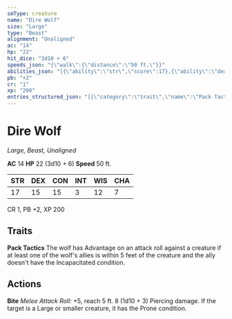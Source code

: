 ```yaml
---
smType: creature
name: "Dire Wolf"
size: "Large"
type: "Beast"
alignment: "Unaligned"
ac: "14"
hp: "22"
hit_dice: "3d10 + 6"
speeds_json: "{\"walk\":{\"distance\":\"50 ft.\"}}"
abilities_json: "[{\"ability\":\"str\",\"score\":17},{\"ability\":\"dex\",\"score\":15},{\"ability\":\"con\",\"score\":15},{\"ability\":\"int\",\"score\":3},{\"ability\":\"wis\",\"score\":12},{\"ability\":\"cha\",\"score\":7}]"
pb: "+2"
cr: "1"
xp: "200"
entries_structured_json: "[{\"category\":\"trait\",\"name\":\"Pack Tactics\",\"text\":\"The wolf has Advantage on an attack roll against a creature if at least one of the wolf's allies is within 5 feet of the creature and the ally doesn't have the Incapacitated condition.\"},{\"category\":\"action\",\"name\":\"Bite\",\"text\":\"*Melee Attack Roll:* +5, reach 5 ft. 8 (1d10 + 3) Piercing damage. If the target is a Large or smaller creature, it has the Prone condition.\"}]"
---
```


# Dire Wolf
*Large, Beast, Unaligned*

**AC** 14
**HP** 22 (3d10 + 6)
**Speed** 50 ft.

| STR | DEX | CON | INT | WIS | CHA |
| --- | --- | --- | --- | --- | --- |
| 17 | 15 | 15 | 3 | 12 | 7 |

CR 1, PB +2, XP 200

## Traits

**Pack Tactics**
The wolf has Advantage on an attack roll against a creature if at least one of the wolf's allies is within 5 feet of the creature and the ally doesn't have the Incapacitated condition.

## Actions

**Bite**
*Melee Attack Roll:* +5, reach 5 ft. 8 (1d10 + 3) Piercing damage. If the target is a Large or smaller creature, it has the Prone condition.
